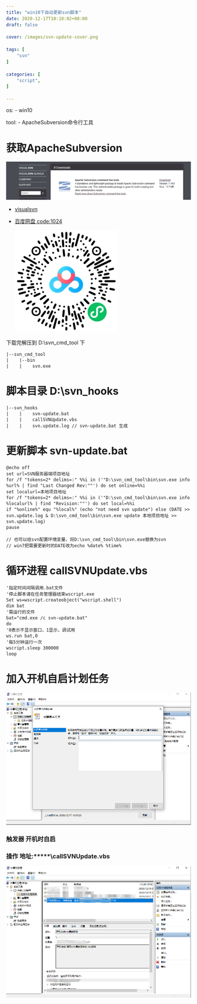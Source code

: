 ```yaml
---
title: "win10下自动更新svn脚本"
date: 2020-12-17T10:10:02+08:00
draft: false

cover: /images/svn-update-cover.png

tags: [
	"svn"
]

categories: [
    "script",
]

---
```


os: - win10

tool: - ApacheSubversion命令行工具

<!--more-->

# 获取ApacheSubversion

![svn cmd tool](/images/svn-cmd-tool.png)

- [visualsvn](https://www.visualsvn.com/downloads/)

- [百度网盘 code:1024 ](https://pan.baidu.com/s/1wX43nE2hWtx-YyI73tazKQ)

	![百度网盘](/images/svn-cmd-tool-baidu-download.png)

下载完解压到 D:\svn_cmd_tool 下
	
    |--svn_cmd_tool
    |    |--bin
    |    |    svn.exe

# 脚本目录 D:\svn_hooks

    |--svn_hooks
    |    |    svn-update.bat
    |    |    callSVNUpdate.vbs
    |    |    svn.update.log // svn-update.bat 生成

# 更新脚本 svn-update.bat

```
@echo off
set url=SVN服务器端项目地址
for /f "tokens=2* delims=:" %%i in ('"D:\svn_cmd_tool\bin\svn.exe info %url% | find "Last Changed Rev:""') do set online=%%i
set localurl=本地项目地址
for /f "tokens=2* delims=:" %%i in ('"D:\svn_cmd_tool\bin\svn.exe info %localurl% | find "Revision:""') do set local=%%i
if "%online%" equ "%local%" (echo "not need svn update") else (DATE >> svn.update.log & D:\svn_cmd_tool\bin\svn.exe update 本地项目地址 >> svn.update.log)
pause

// 也可以给svn配置环境变量，将D:\svn_cmd_tool\bin\svn.exe替换为svn
// win7把需要更新时的DATE改为echo %date% %time%
```

# 循环进程 callSVNUpdate.vbs

```
'指定时间间隔调用.bat文件
'停止脚本请在任务管理器结束wscript.exe
Set ws=wscript.createobject("wscript.shell")
dim bat
'需运行的文件
bat="cmd.exe /c svn-update.bat"
do
'0表示不显示窗口，1显示，调试用
ws.run bat,0
'每5分钟运行一次
wscript.sleep 300000
loop
```

# 加入开机自启计划任务

![win10 计划任务](/images/set-vbs-autostart.png)

### 触发器 开机时自启

### 操作 地址:*****\callSVNUpdate.vbs

![win10 计划任务-结果](/images/svn-update-cover.png)
